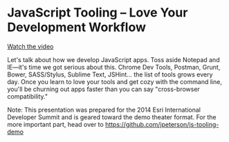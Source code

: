 # JavaScript Tooling – Love Your Development Workflow

[Watch the video](http://video.esri.com/watch/3294/javascript-tooling-love-your-development-workflow)

Let's talk about how we develop JavaScript apps. Toss aside Notepad and IE—it's time we got serious about this. 
Chrome Dev Tools, Postman, Grunt, Bower, SASS/Stylus, Sublime Text, JSHint... the list of tools grows every day. 
Once you learn to love your tools and get cozy with the command line, you'll be churning out apps faster than you can say "cross-browser compatibility."

Note: This presentation was prepared for the 2014 Esri International Developer Summit and is geared toward the demo theater format. For the more important part, head over to https://github.com/jpeterson/js-tooling-demo
